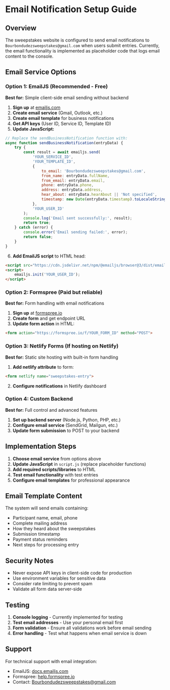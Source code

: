 # Email Notification Setup Guide

## Overview
The sweepstakes website is configured to send email notifications to `Bourbondudezsweepstakes@gmail.com` when users submit entries. Currently, the email functionality is implemented as placeholder code that logs email content to the console.

## Email Service Options

### Option 1: EmailJS (Recommended - Free)
**Best for:** Simple client-side email sending without backend

1. **Sign up** at [emailjs.com](https://www.emailjs.com)
2. **Create email service** (Gmail, Outlook, etc.)
3. **Create email template** for business notifications
4. **Get API keys** (User ID, Service ID, Template ID)
5. **Update JavaScript:**

```javascript
// Replace the sendBusinessNotification function with:
async function sendBusinessNotification(entryData) {
    try {
        const result = await emailjs.send(
            'YOUR_SERVICE_ID',
            'YOUR_TEMPLATE_ID',
            {
                to_email: 'Bourbondudezsweepstakes@gmail.com',
                from_name: entryData.fullName,
                from_email: entryData.email,
                phone: entryData.phone,
                address: entryData.address,
                hear_about: entryData.hearAbout || 'Not specified',
                timestamp: new Date(entryData.timestamp).toLocaleString()
            },
            'YOUR_USER_ID'
        );
        console.log('Email sent successfully:', result);
        return true;
    } catch (error) {
        console.error('Email sending failed:', error);
        return false;
    }
}
```

6. **Add EmailJS script** to HTML head:
```html
<script src="https://cdn.jsdelivr.net/npm/@emailjs/browser@3/dist/email.min.js"></script>
<script>
    emailjs.init('YOUR_USER_ID');
</script>
```

### Option 2: Formspree (Paid but reliable)
**Best for:** Form handling with email notifications

1. **Sign up** at [formspree.io](https://formspree.io)
2. **Create form** and get endpoint URL
3. **Update form action** in HTML:
```html
<form action="https://formspree.io/f/YOUR_FORM_ID" method="POST">
```

### Option 3: Netlify Forms (If hosting on Netlify)
**Best for:** Static site hosting with built-in form handling

1. **Add netlify attribute** to form:
```html
<form netlify name="sweepstakes-entry">
```

2. **Configure notifications** in Netlify dashboard

### Option 4: Custom Backend
**Best for:** Full control and advanced features

1. **Set up backend server** (Node.js, Python, PHP, etc.)
2. **Configure email service** (SendGrid, Mailgun, etc.)
3. **Update form submission** to POST to your backend

## Implementation Steps

1. **Choose email service** from options above
2. **Update JavaScript** in `script.js` (replace placeholder functions)
3. **Add required scripts/libraries** to HTML
4. **Test email functionality** with test entries
5. **Configure email templates** for professional appearance

## Email Template Content
The system will send emails containing:
- Participant name, email, phone
- Complete mailing address
- How they heard about the sweepstakes
- Submission timestamp
- Payment status reminders
- Next steps for processing entry

## Security Notes
- Never expose API keys in client-side code for production
- Use environment variables for sensitive data
- Consider rate limiting to prevent spam
- Validate all form data server-side

## Testing
1. **Console logging** - Currently implemented for testing
2. **Test email addresses** - Use your personal email first
3. **Form validation** - Ensure all validations work before email sending
4. **Error handling** - Test what happens when email service is down

## Support
For technical support with email integration:
- EmailJS: [docs.emailjs.com](https://www.emailjs.com/docs/)
- Formspree: [help.formspree.io](https://help.formspree.io/)
- Contact: Bourbondudezsweepstakes@gmail.com